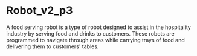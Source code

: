 # Robot_v2_p3
A food serving robot is a type of robot designed to assist in the hospitality industry by serving food and drinks to customers. These robots are programmed to navigate through areas while carrying trays of food and delivering them to customers' tables.
